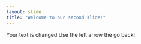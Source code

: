 ```yaml
---
layout: slide
title: "Welcome to our second slide!"
---
```

Your text is changed
Use the left arrow the go back!
